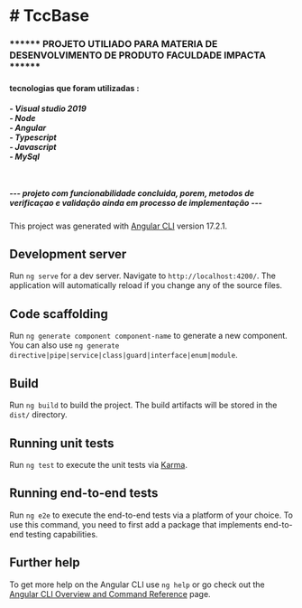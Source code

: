 <h1> # TccBase </h1> 

<h3>****** PROJETO UTILIADO PARA MATERIA DE DESENVOLVIMENTO DE PRODUTO FACULDADE IMPACTA ******</h3>
<h4> tecnologias que foram utilizadas : </h4>
<h5>
- Visual studio 2019 </br>
- Node </br>
- Angular </br>
- Typescript </br>
- Javascript </br>
- MySql </br>
 </br>
  </br>

--- projeto com funcionabilidade concluida, porem, metodos de verificaçao e validação ainda em processo de implementação  ---
 </br>
</h5>


This project was generated with [Angular CLI](https://github.com/angular/angular-cli) version 17.2.1.

## Development server

Run `ng serve` for a dev server. Navigate to `http://localhost:4200/`. The application will automatically reload if you change any of the source files.

## Code scaffolding

Run `ng generate component component-name` to generate a new component. You can also use `ng generate directive|pipe|service|class|guard|interface|enum|module`.

## Build

Run `ng build` to build the project. The build artifacts will be stored in the `dist/` directory.

## Running unit tests

Run `ng test` to execute the unit tests via [Karma](https://karma-runner.github.io).

## Running end-to-end tests

Run `ng e2e` to execute the end-to-end tests via a platform of your choice. To use this command, you need to first add a package that implements end-to-end testing capabilities.

## Further help

To get more help on the Angular CLI use `ng help` or go check out the [Angular CLI Overview and Command Reference](https://angular.io/cli) page.
